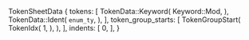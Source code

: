 TokenSheetData {
    tokens: [
        TokenData::Keyword(
            Keyword::Mod,
        ),
        TokenData::Ident(
            `enum_ty`,
        ),
    ],
    token_group_starts: [
        TokenGroupStart(
            TokenIdx(
                1,
            ),
        ),
    ],
    indents: [
        0,
    ],
}